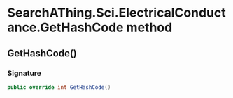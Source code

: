 # SearchAThing.Sci.ElectricalConductance.GetHashCode method
## GetHashCode()
### Signature
```csharp
public override int GetHashCode()
```
